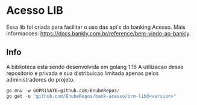 # Acesso LIB

Essa lib foi criada para facilitar o uso das api's do banking Acesso. 
Mais informacoes: https://docs.bankly.com.br/reference/bem-vindo-ao-bankly.

## Info

A biblioteca esta sendo desenvolvida em golang 1.16
A utilizacao desse repositorio e privada e sua distribuicao limitada apenas pelos administradores do projeto.

```python
go env -w GOPRIVATE=github.com/EnubeRepos/ 
go get -u "github.com/EnubeRepos/bank-acesso/crm-lib@<version>"
```
